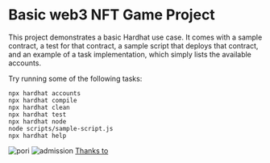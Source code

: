 # Basic web3 NFT Game Project

This project demonstrates a basic Hardhat use case. It comes with a sample contract, a test for that contract, a sample script that deploys that contract, and an example of a task implementation, which simply lists the available accounts.

Try running some of the following tasks:

```shell
npx hardhat accounts
npx hardhat compile
npx hardhat clean
npx hardhat test
npx hardhat node
node scripts/sample-script.js
npx hardhat help
```
![pori]('https://github.com/riyadhuddin/bilaij/tree/main/img/nft.jpg')
![admission](https://github.com/riyadhuddin/bilaij/tree/main/img/tokenURI.jpg)
[Thanks to](https://app.buildspace.so/)
